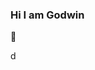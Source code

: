 ### Hi I am Godwin
👋
<!--
**godwinnwalozie/godwinnwalozie** is a ✨ _special_ ✨ repository because its `README.md` (this file) appears on your GitHub profile.

Here are some ideas to get you started:

<p align=”center”>
<img width=”200" height=”200" src="https://user-images.githubusercontent.com/42586445/168683964-9beebb25-b182-4ef6-9f72-55f0c2150708.jpg" alt=”my banner”>
</p>


- 🔭 I’m currently working on ...
- 🌱 I’m currently learning ...
- 👯 I’m looking to collaborate on ...
- 🤔 I’m looking for help with ...
- 💬 Ask me about ...
- 📫 How to reach me: ...
- 😄 Pronouns: ...
- ⚡ Fun fact: ...
-->
d
